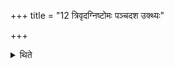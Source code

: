 +++
title = "12 त्रिवृदग्निष्टोमः पञ्चदश उक्थ्यः"

+++

<details><summary>थिते</summary>

त्रिवृदग्निष्टोमः पञ्चदश उक्थ्यः सप्तदश उक्थ्योऽभ्यासङ्ग्यः पञ्चाहो विश्वजिदतिरात्रः १२
</details>
